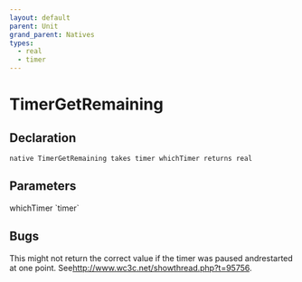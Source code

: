 ```yaml
---
layout: default
parent: Unit
grand_parent: Natives
types:
  - real
  - timer
---
```


# TimerGetRemaining

## Declaration

```
native TimerGetRemaining takes timer whichTimer returns real
```

## Parameters
<dl>
  <dt>whichTimer `timer`</dt>
  <dd></dd>
</dl>

## Bugs 
This might not return the correct value if the timer was paused andrestarted at one point. See<http://www.wc3c.net/showthread.php?t=95756>.